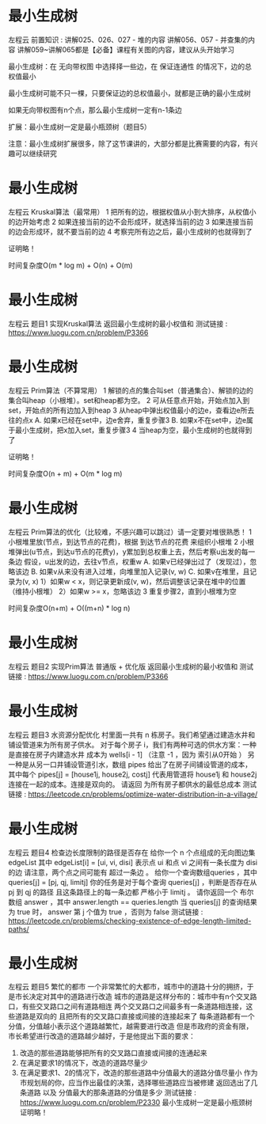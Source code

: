 <!-- Slide number: 1 -->
# 最小生成树
左程云
前置知识 :
讲解025、026、027 - 堆的内容
讲解056、057 - 并查集的内容
讲解059~讲解065都是【必备】课程有关图的内容，建议从头开始学习

最小生成树：在 无向带权图 中选择择一些边，在 保证连通性 的情况下，边的总权值最小

最小生成树可能不只一棵，只要保证边的总权值最小，就都是正确的最小生成树

如果无向带权图有n个点，那么最小生成树一定有n-1条边

扩展：最小生成树一定是最小瓶颈树（题目5）

注意：最小生成树扩展很多，除了这节课讲的，大部分都是比赛需要的内容，有兴趣可以继续研究

<!-- Slide number: 2 -->
# 最小生成树
左程云
Kruskal算法（最常用）
1 把所有的边，根据权值从小到大排序，从权值小的边开始考虑
2 如果连接当前的边不会形成环，就选择当前的边
3 如果连接当前的边会形成环，就不要当前的边
4 考察完所有边之后，最小生成树的也就得到了

证明略！

时间复杂度O(m * log m) + O(n) + O(m)

<!-- Slide number: 3 -->
# 最小生成树
左程云
题目1
实现Kruskal算法
返回最小生成树的最小权值和
测试链接 : https://www.luogu.com.cn/problem/P3366

<!-- Slide number: 4 -->
# 最小生成树
左程云
Prim算法（不算常用）
1 解锁的点的集合叫set（普通集合）、解锁的边的集合叫heap（小根堆）。set和heap都为空。
2 可从任意点开始，开始点加入到set，开始点的所有边加入到heap
3 从heap中弹出权值最小的边e，查看边e所去往的点x
   A. 如果x已经在set中，边e舍弃，重复步骤3
   B. 如果x不在set中，边e属于最小生成树，把x加入set，重复步骤3
4 当heap为空，最小生成树的也就得到了

证明略！

时间复杂度O(n + m) + O(m * log m)

<!-- Slide number: 5 -->
# 最小生成树
左程云
Prim算法的优化（比较难，不感兴趣可以跳过）请一定要对堆很熟悉！
1 小根堆里放(节点，到达节点的花费)，根据 到达节点的花费 来组织小根堆
2 小根堆弹出(u节点，到达u节点的花费y)，y累加到总权重上去，然后考察u出发的每一条边
  假设，u出发的边，去往v节点，权重w
  A. 如果v已经弹出过了（发现过），忽略该边
  B. 如果v从来没有进入过堆，向堆里加入记录(v, w)
  C. 如果v在堆里，且记录为(v, x)
     1）如果w < x，则记录更新成(v, w)，然后调整该记录在堆中的位置（维持小根堆）
     2）如果w >= x，忽略该边
3 重复步骤2，直到小根堆为空

时间复杂度O(n+m) + O((m+n) * log n)

<!-- Slide number: 6 -->
# 最小生成树
左程云
题目2
实现Prim算法
普通版 + 优化版
返回最小生成树的最小权值和
测试链接 : https://www.luogu.com.cn/problem/P3366

<!-- Slide number: 7 -->
# 最小生成树
左程云
题目3
水资源分配优化
村里面一共有 n 栋房子。我们希望通过建造水井和铺设管道来为所有房子供水。
对于每个房子 i，我们有两种可选的供水方案：一种是直接在房子内建造水井
成本为 wells[i - 1] （注意 -1 ，因为 索引从0开始 ）
另一种是从另一口井铺设管道引水，数组 pipes 给出了在房子间铺设管道的成本，
其中每个 pipes[j] = [house1j, house2j, costj]
代表用管道将 house1j 和 house2j连接在一起的成本。连接是双向的。
请返回 为所有房子都供水的最低总成本
测试链接 : https://leetcode.cn/problems/optimize-water-distribution-in-a-village/

<!-- Slide number: 8 -->
# 最小生成树
左程云
题目4
检查边长度限制的路径是否存在
给你一个 n 个点组成的无向图边集 edgeList
其中 edgeList[i] = [ui, vi, disi] 表示点 ui 和点 vi 之间有一条长度为 disi 的边
请注意，两个点之间可能有 超过一条边 。
给你一个查询数组queries ，其中 queries[j] = [pj, qj, limitj]
你的任务是对于每个查询 queries[j] ，判断是否存在从 pj 到 qj 的路径
且这条路径上的每一条边都 严格小于 limitj 。
请你返回一个 布尔数组 answer ，其中 answer.length == queries.length
当 queries[j] 的查询结果为 true 时， answer 第 j 个值为 true ，否则为 false
测试链接 :
https://leetcode.cn/problems/checking-existence-of-edge-length-limited-paths/

<!-- Slide number: 9 -->
# 最小生成树
左程云
题目5
繁忙的都市
一个非常繁忙的大都市，城市中的道路十分的拥挤，于是市长决定对其中的道路进行改造
城市的道路是这样分布的：城市中有n个交叉路口，有些交叉路口之间有道路相连
两个交叉路口之间最多有一条道路相连接，这些道路是双向的
且把所有的交叉路口直接或间接的连接起来了
每条道路都有一个分值，分值越小表示这个道路越繁忙，越需要进行改造
但是市政府的资金有限，市长希望进行改造的道路越少越好，于是他提出下面的要求：
1. 改造的那些道路能够把所有的交叉路口直接或间接的连通起来
2. 在满足要求1的情况下，改造的道路尽量少
3. 在满足要求1、2的情况下，改造的那些道路中分值最大的道路分值尽量小
作为市规划局的你，应当作出最佳的决策，选择哪些道路应当被修建
返回选出了几条道路 以及 分值最大的那条道路的分值是多少
测试链接 : https://www.luogu.com.cn/problem/P2330
最小生成树一定是最小瓶颈树
        证明略！
